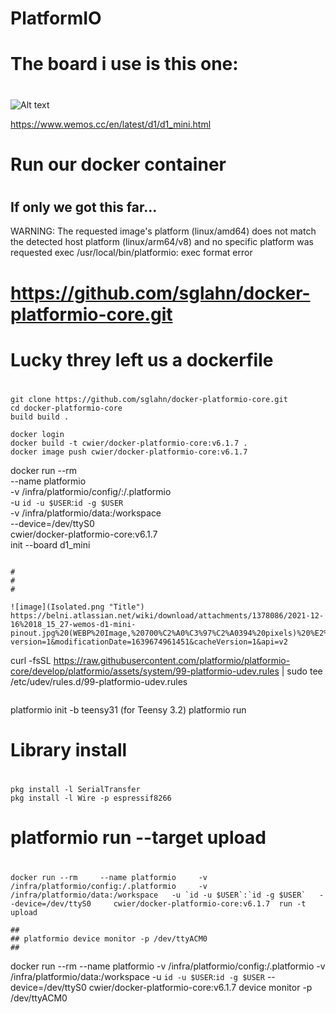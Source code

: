 #
# PlatformIO
#

#
# The board i use is this one:
#

![Alt text](https://www.wemos.cc/en/latest/_images/d1_mini_v4.0.0_1_16x16.png "Wemos D1 Mini")

https://www.wemos.cc/en/latest/d1/d1_mini.html


#
# Run our docker container
#

## If only we got this far...

WARNING: The requested image's platform (linux/amd64) does not match the detected host platform (linux/arm64/v8) and no specific platform was requested
exec /usr/local/bin/platformio: exec format error


#
# https://github.com/sglahn/docker-platformio-core.git
#

#
# Lucky threy left us a dockerfile
#

```
git clone https://github.com/sglahn/docker-platformio-core.git
cd docker-platformio-core
build build .

docker login
docker build -t cwier/docker-platformio-core:v6.1.7 .
docker image push cwier/docker-platformio-core:v6.1.7

```
docker run --rm \
    --name platformio \
    -v /infra/platformio/config/:/.platformio \
    -u `id -u $USER`:`id -g $USER` \
    -v /infra/platformio/data:/workspace \
    --device=/dev/ttyS0 \
    cwier/docker-platformio-core:v6.1.7 \
    init --board d1_mini

```

#
#
#

![image](Isolated.png "Title") https://belni.atlassian.net/wiki/download/attachments/1378086/2021-12-16%2018_15_27-wemos-d1-mini-pinout.jpg%20(WEBP%20Image,%20700%C2%A0%C3%97%C2%A0394%20pixels)%20%E2%80%94%20Mozilla%20Firefox.png?version=1&modificationDate=1639674961451&cacheVersion=1&api=v2

```
curl -fsSL https://raw.githubusercontent.com/platformio/platformio-core/develop/platformio/assets/system/99-platformio-udev.rules | sudo tee /etc/udev/rules.d/99-platformio-udev.rules
```

```
platformio init -b teensy31 (for Teensy 3.2)
platformio run

#
# Library install
#
```
pkg install -l SerialTransfer
pkg install -l Wire -p espressif8266

```

#
# platformio run --target upload
#
```
docker run --rm     --name platformio     -v /infra/platformio/config:/.platformio     -v /infra/platformio/data:/workspace   -u `id -u $USER`:`id -g $USER`   --device=/dev/ttyS0     cwier/docker-platformio-core:v6.1.7  run -t upload

##
## platformio device monitor -p /dev/ttyACM0
## 
```
docker run --rm     --name platformio     -v /infra/platformio/config:/.platformio     -v /infra/platformio/data:/workspace   -u `id -u $USER`:`id -g $USER`   --device=/dev/ttyS0     cwier/docker-platformio-core:v6.1.7  device monitor -p /dev/ttyACM0
```
